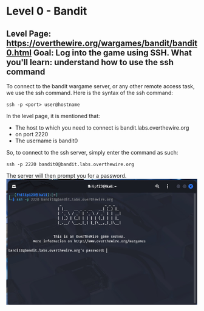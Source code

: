 # Level 0 - Bandit
Level Page: https://overthewire.org/wargames/bandit/bandit0.html
Goal: Log into the game using SSH.
What you'll learn: understand how to use the ssh command
---
To connect to the bandit wargame server, or any other remote access task, we use the ssh command. Here is the syntax of the ssh command:
```
ssh -p <port> user@hostname
```
In the level page, it is mentioned that:
- The host to which you need to connect is bandit.labs.overthewire.org
- on port 2220
- The username is bandit0

So, to connect to the ssh server, simply enter the command as such:
```
ssh -p 2220 bandit0@bandit.labs.overthewire.org
```

The server will then prompt you for a password. 
![server asking for password](/assets/level00img1.jpg)



